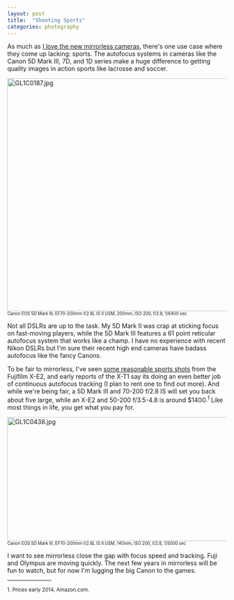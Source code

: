 ```yaml
---
layout: post
title:  "Shooting Sports"
categories: photography
---
```

As much as [I love the new mirrorless cameras](http://rpe.me/photography/2014/03/27/love-letter/), there's one use case where they come up lacking: sports. The autofocus systems in cameras like the Canon 5D Mark III, 7D, and 1D series make a huge difference to getting quality images in action sports like lacrosse and soccer.

<a href="http://www.flickr.com/photos/41695401@N00/13252835855/" title="GL1C0187.jpg by Rob Enns, on Flickr"><img src="http://farm4.staticflickr.com/3737/13252835855_1469b32794_c.jpg" width="800" height="534" alt="GL1C0187.jpg"></a>
<small><small>Canon EOS 5D Mark III, EF70-200mm f/2.8L IS II USM, 200mm, ISO 200, f/2.8, 1/6400 sec</small></small><br />

Not all DSLRs are up to the task. My 5D Mark II was crap at sticking focus on fast-moving players, while the 5D Mark III features a 61 point reticular autofocus system that works like a champ. I have no experience with recent Nikon DSLRs but I'm sure their recent high end cameras have badass autofocus like the fancy Canons.

To be fair to mirrorless, I've seen [some reasonable sports shots](http://confessionsxl.com/blog/first-impressions-of-the-fujifilm-x-e2/) from the Fujifilm X-E2, and early reports of the X-T1 say its doing an even better job of continuous autofocus tracking (I plan to rent one to find out more). And while we're being fair, a 5D Mark III and 70-200 f/2.8 IS will set you back about five large, while an X-E2 and 50-200 f/3.5-4.8 is around $1400.<sup>1</sup> Like most things in life, you get what you pay for.

<a href="http://www.flickr.com/photos/41695401@N00/13236469254/" title="GL1C0438.jpg by Rob Enns, on Flickr"><img src="http://farm3.staticflickr.com/2848/13236469254_b745634825_c.jpg" width="800" height="284" alt="GL1C0438.jpg"></a>
<small><small>Canon EOS 5D Mark III, EF70-200mm f/2.8L IS II USM, 140mm, ISO 200, f/2.8, 1/5000 sec</small></small><br />

I want to see mirrorless close the gap with focus speed and tracking. Fuji and Olympus are moving quickly. The next few years in mirrorless will be fun to watch, but for now I'm lugging the big Canon to the games.

<hr width="20%" />

<small>
1. Prices early 2014, Amazon.com.
</small>